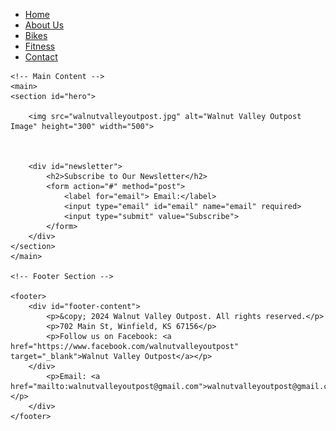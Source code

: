 
<!DOCTYPE html>
<html lang="en">

<head>
	<meta charset="UTF-8">
	<meta name="viewport" content="width=device-width, initial-scale=1.0">
	<link rel="stylesheet" href="final.css">
	<titleWalnut Valley Outpost</title>
</head>

<body>
	<!-- navigation bar -->
	<nav>
		<ul>
			<li><a href="final.html">Home</a></li>
			<li><a href="aboutus.html">About Us</a></li>
			<li><a href="bikes.html">Bikes</a></li>
			<li><a href="fitness.html">Fitness</a></li>
			<li><a href="contact.html">Contact</a></li>
		</ul>
	</nav>
	
	<!-- Main Content -->
	<main>
	<section id="hero">
		
		<img src="walnutvalleyoutpost.jpg" alt="Walnut Valley Outpost Image" height="300" width="500">
		
		
		
		<div id="newsletter">
			<h2>Subscribe to Our Newsletter</h2>
			<form action="#" method="post">
				<label for="email"> Email:</label>
				<input type="email" id="email" name="email" required>
				<input type="submit" value="Subscribe">
			</form>
		</div>
	</section>
    </main>

	<!-- Footer Section -->

	<footer>
		<div id="footer-content">
			<p>&copy; 2024 Walnut Valley Outpost. All rights reserved.</p>
			<p>702 Main St, Winfield, KS 67156</p>
			<p>Follow us on Facebook: <a href="https://www.facebook.com/walnutvalleyoutpost" target="_blank">Walnut Valley Outpost</a></p>
        </div>
			<p>Email: <a href="mailto:walnutvalleyoutpost@gmail.com">walnutvalleyoutpost@gmail.com</a></p>
		</div>
	</footer>
	
</body>

</html>
		
